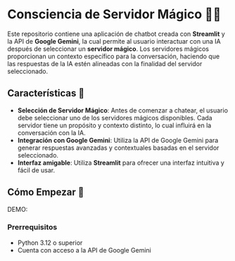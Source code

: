 # Consciencia de Servidor Mágico 🤖✨

Este repositorio contiene una aplicación de chatbot creada con **Streamlit** y la API de **Google Gemini**, la cual permite al usuario interactuar con una IA después de seleccionar un **servidor mágico**. Los servidores mágicos proporcionan un contexto específico para la conversación, haciendo que las respuestas de la IA estén alineadas con la finalidad del servidor seleccionado.

## Características 🔮

- **Selección de Servidor Mágico**: Antes de comenzar a chatear, el usuario debe seleccionar uno de los servidores mágicos disponibles. Cada servidor tiene un propósito y contexto distinto, lo cual influirá en la conversación con la IA.
- **Integración con Google Gemini**: Utiliza la API de Google Gemini para generar respuestas avanzadas y contextuales basadas en el servidor seleccionado.
- **Interfaz amigable**: Utiliza **Streamlit** para ofrecer una interfaz intuitiva y fácil de usar.


## Cómo Empezar 🚀

DEMO: 

### Prerrequisitos

- Python 3.12 o superior
- Cuenta con acceso a la API de Google Gemini
